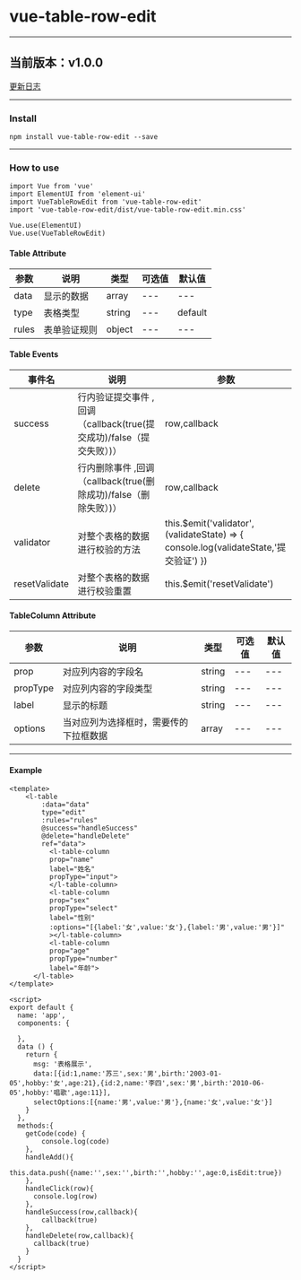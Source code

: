 # vue-table-row-edit
---------------------------------------------------

## 当前版本：v1.0.0
[更新日志](https://github.com/Lemonxu/vue-table-row-edit/releases)

------------------------------------------------------------------------------
### Install
```$xslt
npm install vue-table-row-edit --save
```
-------------------------------------------------------------------------------------------
### How to use
```$xslt
import Vue from 'vue'
import ElementUI from 'element-ui'
import VueTableRowEdit from 'vue-table-row-edit'
import 'vue-table-row-edit/dist/vue-table-row-edit.min.css'

Vue.use(ElementUI)
Vue.use(VueTableRowEdit)
```
#### Table Attribute

<table><thead><tr>
<th>参数</th><th>说明</th><th>类型</th><th>可选值</th><th>默认值</th></tr></thead>
<tbody>
<tr><td>data</td><td>显示的数据</td><td>array</td><td>---</td><td>---</td></tr>
<tr><td>type</td><td>表格类型</td><td>string</td><td>---</td><td>default</td></tr>
<tr><td>rules</td><td>表单验证规则</td><td>object</td><td>---</td><td>---</td></tr>
</tbody></table>

#### Table Events
<table><thead><tr>
<th>事件名</th><th>说明</th><th>参数</th></tr>
</thead><tbody>
<tr><td>success</td><td>行内验证提交事件 ,回调（callback(true(提交成功)/false（提交失败）)）</td><td>row,callback</td></tr>
<tr><td>delete</td><td>行内删除事件 ,回调（callback(true(删除成功)/false（删除失败）)）</td><td>row,callback</td></tr>
<tr><td>validator</td><td>对整个表格的数据进行校验的方法</td><td>this.$emit('validator',(validateState) => {
        console.log(validateState,'提交验证')
      })</td></tr>
<tr><td>resetValidate</td><td>对整个表格的数据进行校验重置</td><td>this.$emit('resetValidate')</td></tr>
</tbody></table>

#### TableColumn Attribute
<table><thead><tr>
<th>参数</th><th>说明</th><th>类型</th><th>可选值</th><th>默认值</th></tr></thead>
<tbody>
<tr><td>prop</td><td>对应列内容的字段名</td><td>string</td><td>---</td><td>---</td></tr>
<tr><td>propType</td><td>对应列内容的字段类型</td><td>string</td><td>---</td><td>---</td></tr>
<tr><td>label</td><td>显示的标题</td><td>string</td><td>---</td><td>---</td></tr>
<tr><td>options</td><td>当对应列为选择框时，需要传的下拉框数据</td><td>array</td><td>---</td><td>---</td></tr>
</tbody></table>

-----------------------------------------------------------------
#### Example
```
<template>
	<l-table
        :data="data"
        type="edit"
        :rules="rules"
        @success="handleSuccess"
        @delete="handleDelete"
        ref="data">
          <l-table-column
          prop="name"
          label="姓名"
          propType="input">
          </l-table-column>
          <l-table-column
          prop="sex"
          propType="select"
          label="性别"
          :options="[{label:'女',value:'女'},{label:'男',value:'男'}]"
          ></l-table-column>
          <l-table-column
          prop="age"
          propType="number"
          label="年龄">
      </l-table>
</template>

<script>
export default {
  name: 'app',
  components: {
    
  },
  data () {
    return {
      msg: '表格展示',
      data:[{id:1,name:'苏三',sex:'男',birth:'2003-01-05',hobby:'女',age:21},{id:2,name:'李四',sex:'男',birth:'2010-06-05',hobby:'唱歌',age:11}],
      selectOptions:[{name:'男',value:'男'},{name:'女',value:'女'}]
    }
  },
  methods:{
    getCode(code) {
        console.log(code)
    },
    handleAdd(){
      this.data.push({name:'',sex:'',birth:'',hobby:'',age:0,isEdit:true})
    },
    handleClick(row){
      console.log(row)
    },
    handleSuccess(row,callback){
        callback(true)
    },
    handleDelete(row,callback){
      callback(true)
    }
  }
</script>
```
